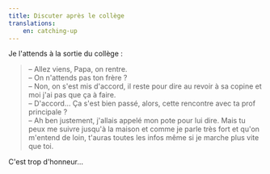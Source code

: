 ```yaml
---
title: Discuter après le collège
translations:
    en: catching-up
---
```


Je l'attends à la sortie du collège :

> – Allez viens, Papa, on rentre.  
> – On n'attends pas ton frère ?  
> – Non, on s'est mis d'accord, il reste pour dire au revoir à sa copine et moi j'ai pas que ça à faire.  
> – D'accord… Ça s'est bien passé, alors, cette rencontre avec ta prof principale ?  
> – Ah ben justement, j'allais appelé mon pote pour lui dire. Mais tu peux me suivre jusqu'à la maison et comme je parle très fort et qu'on m'entend de loin, t'auras toutes les infos même si je marche plus vite que toi.

C'est trop d'honneur…
